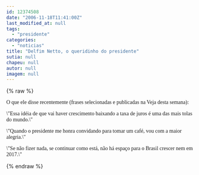 ```yaml
---
id: 12374508
date: "2006-11-18T11:41:00Z"
last_modified_at: null
tags:
  - "presidente"
categories:
  - "noticias"
title: "Delfim Netto, o queridinho do presidente"
sutia: null
chapeu: null
autor: null
imagem: null
---
```

{% raw %}
<p><P><FONT face=Verdana>O que ele disse recentemente (frases selecionadas e publicadas na Veja desta semana):</FONT></P></p>
<p><P><FONT face=Verdana>\"Essa idéia de que vai haver crescimento baixando a taxa de juros é uma das mais tolas do mundo.\" </FONT></P></p>
<p><P><FONT face=Verdana>\"Quando o presidente me honra convidando para tomar um café, vou com a maior alegria.\" </FONT></P></p>
<p><P><FONT face=Verdana>\"Se não fizer nada, se continuar como está, não há espaço para o Brasil crescer nem em 2017.\"</FONT></P> </p>
{% endraw %}